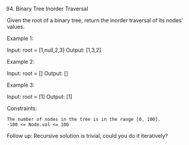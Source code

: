 94. Binary Tree Inorder Traversal

Given the root of a binary tree, return the inorder traversal of its nodes' values.

Example 1:

Input: root = [1,null,2,3]
Output: [1,3,2]

Example 2:

Input: root = []
Output: []

Example 3:

Input: root = [1]
Output: [1]

Constraints:

    The number of nodes in the tree is in the range [0, 100].
    -100 <= Node.val <= 100

Follow up: Recursive solution is trivial, could you do it iteratively?
